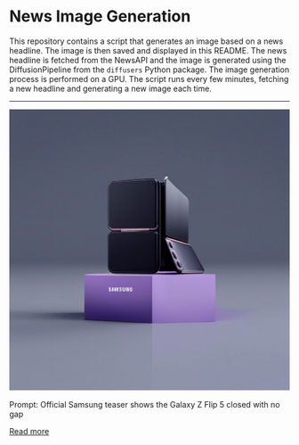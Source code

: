 # News Image Generation
This repository contains a script that generates an image based on a news headline. The image is then saved and displayed in this README.
The news headline is fetched from the NewsAPI and the image is generated using the DiffusionPipeline from the `diffusers` Python package. The image generation process is performed on a GPU.
The script runs every few minutes, fetching a new headline and generating a new image each time.

---

![Generated Image](image.png)

Prompt: Official Samsung teaser shows the Galaxy Z Flip 5 closed with no gap

[Read more](https://www.phonearena.com/news/samsung-teaser-galaxy-z-flip-5-no-gap_id149118)